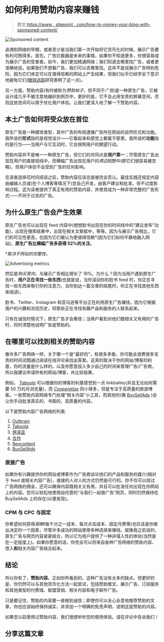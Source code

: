 # 如何利用赞助内容来赚钱

> 原文:[https://www . sitepoint . com/how-to-money-your-blog-with-sponsored-content/](https://www.sitepoint.com/how-to-monetize-your-blog-with-sponsored-content/)

![Sponsored content](../Images/3d38071d3c1d64e26ccd101f4442a377.png)

追溯到网络的早期，或者至少是当我们第一次开始将它货币化的时候，展示广告要有利可图得多。首先，广告拦截器是未来的事情，如果你不知道更多，你很容易成为展示广告的受害者。如今，我们更加精通网络；我们知道去哪里找广告，或者更准确地说，如果我们不想看广告，我们可以去哪里找。这并不是说展示广告特别危险，因为它们肯定可以在值得信赖的网站上产生结果，但我们似乎已经学会下意识地避免它们([眼球追踪](http://www.sharethrough.com/neuroscience/)研究表明了这一点)。

另一方面，赞助内容(有时被称为*赞助帖子*，但不同于*广告*)是一种原生广告，它被设计成几乎不被注意地编织到网页中，更好的是，它不会占用宝贵的屏幕空间，否则这些空间可以用于优化用户体验。让我们更深入地了解一下赞助内容。

## 本土广告如何将受众放在首位

原生广告是一种媒体类型，其中广告的布局遵循广告所在网站的自然形式和功能。我所说的**形式**指的是视觉设计——它看起来和感觉上都属于那里。我所说的**功能**指的是行为——当用户与它互动时，它会按照用户的期望行动。

赞助内容并不是唯一一种原生广告，但它们的共同点是**用户第一**；尽管原生广告出现在用户的直接视线中，而横幅广告出现在用户的*周边*视野中(即它们很容易被忽略)，但用户体验不会受到广告的任何影响。

在读者选择花时间阅读之前，赞助内容应该总是被完全否认。最佳实践还规定内容由编辑人员或(在个人博客等情况下)您自己开发，由客户建议和批准，但不过度影响过程。这为读者提供了真正有用的赞助内容，并使其成为一种非常完整的广告形式——不同于过去的广告。

## 为什么原生广告会产生效果

原生广告也可以出现在 feed 内容中(想想脸书出现在你的时间线中的“建议发布”功能)，出现在搜索结果中，出现在相关文章框中，等等。因为与展示广告相比，它们的可见性更高，也因为它们被认为更值得信赖*(因为它们如何平静地融入网站)，**原生广告比横幅广告多获得 52%的关注**。

**取决于网站的完整性。*

![Advertising metrics](../Images/0b533d80895dbcebfe114e8c3813e273.png)

然后是*购买意向*，与展示广告相比增长了 18%。为什么？因为当用户遇到原生广告时，**用户正在寻找一些东西**(也就是说，当你滚动你的脸书 feed 时，你正在寻找一些东西来吸引你的注意力，当你到达一篇文章的结尾时，你正在寻找其他东西来阅读)。

脸书、Twitter、Instagram 和亚马逊等平台正在利用原生广告赚钱，因为它根据用户的兴趣和浏览历史，将那些正在寻找有趣产品和服务的人联系起来。

只有在诚信的情况下，原生广告才会奏效；当用户看到对他们既相关又有用的广告时，同时清楚地说明广告是赞助的。

## 在哪里可以找到相关的赞助内容

像许多广告网络一样，关于哪一个是“最好的”，有很多矛盾，你可能会浪费很多宝贵的时间试图通过阅读在线评论来找出答案。这真的取决于你的网站/博客的利基，你的流量是什么样的，以及你愿意投入多少自己的时间来管理广告/广告商，所以我建议申请所有的网站/博客，并比较结果。

例如， [*Taboola*](https://www.taboola.com/) 可以根据你的博客的利基感觉到一点 linkbaitey(并且无论如何需要 50 万的月浏览量)，而 [*Cooperatize*](https://www.cooperatize.com/) 则小得多，但是专注于高质量的旅游博客。一些赞助内容网络专门处理“相关内容”小工具，而其他的(像 [BuySellAds](https://www.buysellads.com/) )会让你手动批准真实的、书面的、高质量的内容。

以下是赞助内容广告网络的列表:

1.  [Outbrain](http://www.outbrain.com/)
2.  [Taboola](https://www.taboola.com/)
3.  [伊泽亚](https://izea.com/)
4.  [合作](https://www.cooperatize.com/)
5.  [Revcontent](https://www.revcontent.com/)
6.  [BuySellAds](https://www.buysellads.com/)

### 直接广告

如果你有兴趣提供你的网站或博客作为广告商谈论他们的产品和服务的媒介(相对于 feed 或相关内容广告)，直接的人对人的方式仍然是可行的。你不仅可以绕过广告网络的佣金，还可以确保内容既相关又有用，并且可以批准任何出现在你网站上的内容。您可以轻松地使用自托管的“与我们一起做广告”网页，同时仍然保持在 BuySellAds 上的存在(以便发现)。

### CPM 与 CPC 与固定

你希望如何获得*报酬*(每千分之一成本、每次点击成本、固定月费等)也应该是你做出决定的一个因素，尽管许多成功的网站使用多种选择来赚钱。就像我之前说的，原生广告与网页内容紧密结合，所以它为用户提供了一种非侵入性的体验(当然是在一定程度上)。如果你愿意的话，你完全可以将来自各种广告网络的赞助内容、馈入**和**相关内容广告结合起来。

## 结论

所以你有了，**赞助内容**。正如你所看到的，这种广告没有太多的缺点，但更好的是，你仍然可以与其他货币化方法一起尝试，包括赞助推文、展示广告、订阅服务和其他类型的付费墙、联盟营销、相关内容和电子邮件广告。

只是要记住，赞助的内容要一直做到诚信；即使你可以全心全意地推荐赞助的文章，你也应该始终保持诚实，并添加一个明确的免责声明，说明这是赞助的内容。

如果您以前使用过赞助内容，我们很想听听您的使用体验。请在评论中告诉我们！

## 分享这篇文章